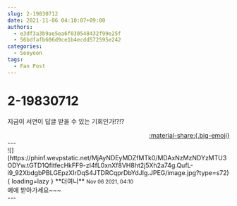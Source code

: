 ```yaml
---
slug: 2-19830712
date: 2021-11-06 04:10:07+09:00
authors:
  - e3df3a3b9ae5ea6f030548432f99e25f
  - 56bdfafb606d9ce1b4ecdd572595e242
categories:
  - Seoyeon
tags:
  - Fan Post
---
```


# 2-19830712

<div class="post-container" markdown="1">
<div class="content-container md-sidebar__scrollwrap" markdown="1">

지금이 서연이 답글 받을 수 있는 기회인가!?!?

</div>
</div>

<div style="text-align: right;" markdown="1">
<a href="https://weverse.io/fromis9/fanpost/2-19830712" style="text-align: right;">:material-share:{.big-emoji}</a>
</div>
---

<div class="comments-container md-sidebar__scrollwrap" markdown="1">
<div class="comment" markdown="1">
<div class='id-container' markdown="1">
![](https://phinf.wevpstatic.net/MjAyNDEyMDZfMTk0/MDAxNzMzNDYzMTU3ODYw.tGTD1QfitfecHkFF9-zI4fL0xnXf8VH8ht2j5Xh2a74g.QufL-i9_92XbdgbPBLGEpzXIrDqS4JTDRCqprDbYdJIg.JPEG/image.jpg?type=s72){ loading=lazy }
**<span class="artist">더여니</span>** <small>Nov 06 2021, 04:10</small><br>
</div>
<div class='comment-body' markdown="1">
예에 받아가세요~~~
</div>
</div>
</div>
---
